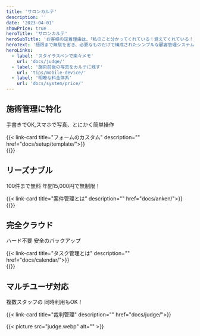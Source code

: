 ```yaml
---
title: 'サロンカルテ'
description: ''
date: '2023-04-01'
showPrice: true
heroTitle: 'サロンカルテ'
heroSubTitle: 'お客様の定着理由は、「私のこと分かってくれている！覚えてくれている！」'
heroText: '極限まで無駄を省き、必要なものだけで構成されたシンプルな顧客管理システム。ヘアサロン・ネイルサロン・その他、様々な業界でご利用いただいております'
heroLinks:
  - label: 'スタイラスペンで楽々メモ'
    url: 'docs/judge/'
  - label: '施術前後の写真をカルテに残す'
    url: 'tips/mobile-device/'
  - label: '明瞭な料金体系'
    url: 'docs/system/price/'
---
```


<!-- ▼自作できる -->
<div class="container my-5" id="nocode-custom-daily-report">
<div class="row align-items-center rounded-3 border shadow-lg">
<div class="col-lg-7">
<h2 class="display-4 fw-bold text-body-emphasis lh-1">施術管理に特化</h2>
<p class="lead">

手書きでOK,スマホで写真、とにかく簡単操作

</p>
{{< link-card title="フォームのカスタム" description="" href="docs/setup/template/">}}
</div>
<div class="col-lg-9">
{{<iTablet filename="test" msg="テスト" alice="ok">}}

</div>
</div>
</div>

<!-- ▼案件・タスク -->
<div class="container my-5" id="nocode-custom-daily-report">
<div class="row align-items-center rounded-3 border shadow-lg">
<div class="col-lg-7">
<h2 class="display-4 fw-bold text-body-emphasis lh-1">リーズナブル</h2>
<p class="lead">

100件まで無料
年間15,000円で無制限！

</p>
{{< link-card title="案件管理とは" description="" href="docs/anken/">}}
</div>
<div class="col-lg-9">
{{<iTablet filename="test" msg="テスト" alice="ok">}}

</div>
</div>
</div>

<!-- ▼カレンダー -->
<div class="container my-5" id="nocode-custom-daily-report">
<div class="row align-items-center rounded-3 border shadow-lg">
<div class="col-lg-7">
<h2 class="display-4 fw-bold text-body-emphasis lh-1">完全クラウド</h2>
<p class="lead">

ハード不要
安全のバックアップ

</p>
{{< link-card title="タスク管理とは" description="" href="docs/calendar/">}}
</div>
<div class="col-lg-9">
{{<iTablet filename="month" msg="カレンダ" alice="ok">}}

</div>
</div>
</div>

<!-- ▼カレンダー -->
<div class="container my-5" id="nocode-custom-daily-report">
<div class="row align-items-center rounded-3 border shadow-lg">
<div class="col-lg-7">
<h2 class="display-4 fw-bold text-body-emphasis lh-1">マルチユーザ対応</h2>
<p class="lead">

複数スタッフの
同時利用もOK！

</p>
{{< link-card title="裁判管理" description="" href="docs/judge/">}}
</div>
<div class="col-lg-9">

{{< picture src="judge.webp" alt="" >}}

</div>
</div>
</div>
